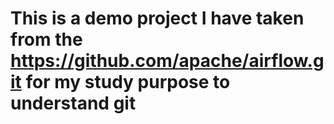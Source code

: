 # This is a demo project I have taken from the https://github.com/apache/airflow.git for my study purpose to understand git

